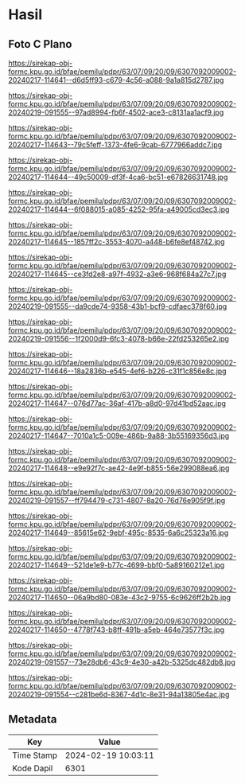 # Hasil

## Foto C Plano

https://sirekap-obj-formc.kpu.go.id/bfae/pemilu/pdpr/63/07/09/20/09/6307092009002-20240217-114641--d6d5ff93-c679-4c56-a088-9a1a815d2787.jpg

https://sirekap-obj-formc.kpu.go.id/bfae/pemilu/pdpr/63/07/09/20/09/6307092009002-20240219-091555--97ad8994-fb6f-4502-ace3-c8131aa1acf9.jpg

https://sirekap-obj-formc.kpu.go.id/bfae/pemilu/pdpr/63/07/09/20/09/6307092009002-20240217-114643--79c5feff-1373-4fe6-9cab-6777966addc7.jpg

https://sirekap-obj-formc.kpu.go.id/bfae/pemilu/pdpr/63/07/09/20/09/6307092009002-20240217-114644--49c50009-df3f-4ca6-bc51-e67826631748.jpg

https://sirekap-obj-formc.kpu.go.id/bfae/pemilu/pdpr/63/07/09/20/09/6307092009002-20240217-114644--6f088015-a085-4252-95fa-a49005cd3ec3.jpg

https://sirekap-obj-formc.kpu.go.id/bfae/pemilu/pdpr/63/07/09/20/09/6307092009002-20240217-114645--1857ff2c-3553-4070-a448-b6fe8ef48742.jpg

https://sirekap-obj-formc.kpu.go.id/bfae/pemilu/pdpr/63/07/09/20/09/6307092009002-20240217-114645--ce3fd2e8-a97f-4932-a3e6-968f684a27c7.jpg

https://sirekap-obj-formc.kpu.go.id/bfae/pemilu/pdpr/63/07/09/20/09/6307092009002-20240219-091555--da9cde74-9358-43b1-bcf9-cdfaec378f60.jpg

https://sirekap-obj-formc.kpu.go.id/bfae/pemilu/pdpr/63/07/09/20/09/6307092009002-20240219-091556--1f2000d9-6fc3-4078-b66e-22fd253265e2.jpg

https://sirekap-obj-formc.kpu.go.id/bfae/pemilu/pdpr/63/07/09/20/09/6307092009002-20240217-114646--18a2836b-e545-4ef6-b226-c31f1c856e8c.jpg

https://sirekap-obj-formc.kpu.go.id/bfae/pemilu/pdpr/63/07/09/20/09/6307092009002-20240217-114647--076d77ac-36af-417b-a8d0-97d41bd52aac.jpg

https://sirekap-obj-formc.kpu.go.id/bfae/pemilu/pdpr/63/07/09/20/09/6307092009002-20240217-114647--7010a1c5-009e-486b-9a88-3b55169356d3.jpg

https://sirekap-obj-formc.kpu.go.id/bfae/pemilu/pdpr/63/07/09/20/09/6307092009002-20240217-114648--e9e92f7c-ae42-4e9f-b855-56e299088ea6.jpg

https://sirekap-obj-formc.kpu.go.id/bfae/pemilu/pdpr/63/07/09/20/09/6307092009002-20240219-091557--ff794479-c731-4807-8a20-76d76e905f9f.jpg

https://sirekap-obj-formc.kpu.go.id/bfae/pemilu/pdpr/63/07/09/20/09/6307092009002-20240217-114649--85615e62-9ebf-495c-8535-6a6c25323a16.jpg

https://sirekap-obj-formc.kpu.go.id/bfae/pemilu/pdpr/63/07/09/20/09/6307092009002-20240217-114649--521de1e9-b77c-4699-bbf0-5a89160212e1.jpg

https://sirekap-obj-formc.kpu.go.id/bfae/pemilu/pdpr/63/07/09/20/09/6307092009002-20240217-114650--06a9bd80-083e-43c2-9755-6c9626ff2b2b.jpg

https://sirekap-obj-formc.kpu.go.id/bfae/pemilu/pdpr/63/07/09/20/09/6307092009002-20240217-114650--4778f743-b8ff-491b-a5eb-464e73577f3c.jpg

https://sirekap-obj-formc.kpu.go.id/bfae/pemilu/pdpr/63/07/09/20/09/6307092009002-20240219-091557--73e28db6-43c9-4e30-a42b-5325dc482db8.jpg

https://sirekap-obj-formc.kpu.go.id/bfae/pemilu/pdpr/63/07/09/20/09/6307092009002-20240219-091554--c281be6d-8367-4d1c-8e31-94a13805e4ac.jpg


## Metadata

| Key        | Value               |
| ---------- | ------------------- |
| Time Stamp | 2024-02-19 10:03:11 |
| Kode Dapil | 6301                |



